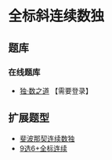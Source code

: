 # 全标斜连续数独
<!-- START doctoc generated TOC please keep comment here to allow auto update -->
<!-- DON'T EDIT THIS SECTION, INSTEAD RE-RUN doctoc TO UPDATE -->

<!-- END doctoc generated TOC please keep comment here to allow auto update -->

## 题库

### 在线题库

- [独·数之道](http://www.sudokufans.org.cn/lx/game.index.php?type=lxx6) 【需要登录】

## 扩展题型

- [斐波那契连续数独](斐波那契连续数独.md)
- [9选6+全标连续](../../混合类/9选6+全标连续.md)
